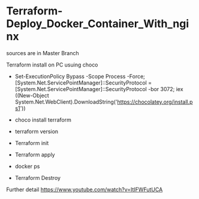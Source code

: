 # Terraform-Deploy_Docker_Container_With_nginx

sources are in Master Branch

Terraform install on PC usuing choco

- Set-ExecutionPolicy Bypass -Scope Process -Force; [System.Net.ServicePointManager]::SecurityProtocol = [System.Net.ServicePointManager]::SecurityProtocol -bor 3072; iex ((New-Object System.Net.WebClient).DownloadString('https://chocolatey.org/install.ps1'))
- choco install terraform
- terraform version

- Terraform init
- Terraform apply
- docker ps  
- Terraform Destroy


Further detail https://www.youtube.com/watch?v=ItIFWFutUCA
